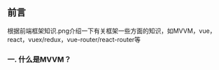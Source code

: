 ## 前言
根据前端框架知识.png介绍一下有关框架一些方面的知识，如MVVM，vue，react，vuex/redux，vue-router/react-router等

### 一. 什么是MVVM？




